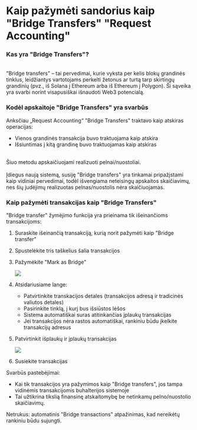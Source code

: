 # Kaip pažymėti sandorius kaip "Bridge Transfers" "Request Accounting"

### Kas yra "Bridge Transfers"? <a href="#h_01043425f0" id="h_01043425f0"></a>

\
"Bridge transfers" – tai pervedimai, kurie vyksta per kelis blokų grandinės tinklus, leidžiantys vartotojams perkelti žetonus ar turtą tarp skirtingų grandinių (pvz., iš Solana į Ethereum arba iš Ethereum į Polygon). Ši sąveika yra svarbi norint visapusiškai išnaudoti Web3 potencialą.

### Kodėl apskaitoje "Bridge Transfers" yra svarbūs <a href="#h_06faede727" id="h_06faede727"></a>

Anksčiau „Request Accounting“ "Bridge Transfers" traktavo kaip atskiras operacijas:

* Vienos grandinės transakcija buvo traktuojama kaip atskira
* Išsiuntimas į kitą grandinę buvo traktuojamas kaip atskiras

\
​Šiuo metodu apskaičiuojami realizuoti pelnai/nuostoliai.\
\
Įdiegus naują sistemą, susiję "Bridge transfers" yra tinkamai pripažįstami kaip vidiniai pervedimai, todėl išvengiama neteisingų apskaitos skaičiavimų, nes šių judėjimų realizuotas pelnas/nuostolis nėra skaičiuojamas.

### Kaip pažymėti transakcijas kaip "Bridge Transfers" <a href="#h_3c62146655" id="h_3c62146655"></a>

"Bridge transfer" žymėjimo funkcija yra prieinama tik išeinančioms transakcijoms:

1. Suraskite išeinančią transakciją, kurią norit pažymėti kaip "Bridge transfer"
2. Spustelėkite tris taškelius šalia transakcijos
3.  Pažymėkite "Mark as Bridge"

    [![](https://downloads.intercomcdn.com/i/o/mmdbekc3/1510067954/c609875f9ad5faad9e68e052ec32/image.png?expires=1751479200\&signature=d24133a41ac9343880b94dadd8e0b70d5918d59c6ed942fe1b300d171ecdcc87\&req=dSUmFsl4mohaXfMW3nq%2Bgb4NyMsC4m6R6AO1GYbvZM1ZI9UZ7NRygxBoXxFg%0A1a6RCTrdr66lpoQiOy%2F9kz3WdmE%3D%0A)](https://downloads.intercomcdn.com/i/o/mmdbekc3/1510067954/c609875f9ad5faad9e68e052ec32/image.png?expires=1751479200\&signature=d24133a41ac9343880b94dadd8e0b70d5918d59c6ed942fe1b300d171ecdcc87\&req=dSUmFsl4mohaXfMW3nq%2Bgb4NyMsC4m6R6AO1GYbvZM1ZI9UZ7NRygxBoXxFg%0A1a6RCTrdr66lpoQiOy%2F9kz3WdmE%3D%0A)
4. Atsidariusiame lange:
   * Patvirtinkite transkacijos detales (transakcijos adresą ir tradicinės valiutos detales)
   * Pasirinkite tinklą, į kurį bus išsiūstos lėšos
   * Sistema automatiškai suras atitinkančias įplaukų transakcijas
   * Jei transakcijos nėra rastos automatiškai, rankiniu būdu įkelkite transakcijų adresus
5.  Patvirtinkit išplaukų ir įplaukų transakcijas

    [![](https://downloads.intercomcdn.com/i/o/mmdbekc3/1510068713/ead9cc50dcf0131bc4c9f228f93f/image.png?expires=1751479200\&signature=2c71bbc7fcea61d4ce5358d4c4d0056dd8bf7e9c5b04927b8f177777b0ef83ea\&req=dSUmFsl4lYZeWvMW3nq%2Bgb67ScJYS9MKKruLtIEWKq2GvzmGOH3YhWFA4SX7%0A6tdsrjXzmwbkKwFboCWN81GQfk0%3D%0A)](https://downloads.intercomcdn.com/i/o/mmdbekc3/1510068713/ead9cc50dcf0131bc4c9f228f93f/image.png?expires=1751479200\&signature=2c71bbc7fcea61d4ce5358d4c4d0056dd8bf7e9c5b04927b8f177777b0ef83ea\&req=dSUmFsl4lYZeWvMW3nq%2Bgb67ScJYS9MKKruLtIEWKq2GvzmGOH3YhWFA4SX7%0A6tdsrjXzmwbkKwFboCWN81GQfk0%3D%0A)
6. Susiekite transakcijas

Svarbūs pastebėjimai:

* Kai tik transakcijos yra pažymimos kaip "Bridge transfers", jos tampa vidinėmis transakcijomis buhalterijos sistemoje
* Tai užtikrina tikslią finansinę atskaitomybę be netinkamų pelno/nuostolio skaičiavimų.

Netrukus: automatinis "Bridge transactions" atpažinimas, kad nereikėtų rankiniu būdu sujungti.
